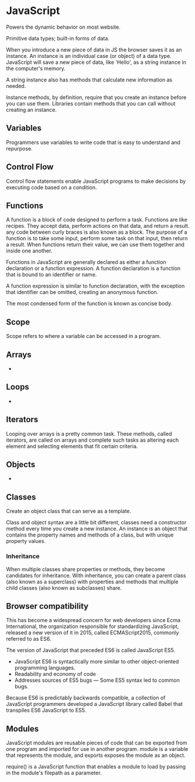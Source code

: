 # JavaScript

Powers the dynamic behavior on most website.

Primitive data types; built-in forms of data.

When you introduce a new piece of data in JS the browser saves it as an instance. An instance is an individual case (or object) of a data type. JavaScript will save a new piece of data, like 'Hello', as a string instance in the computer's memory.

A string instance also has methods that calculate new information as needed.

Instance methods, by definition, require that you create an instance before you can use them. Libraries contain methods that you can call without creating an instance.

## Variables
Programmers use variables to write code that is easy to understand and repurpose. 

## Control Flow
Control flow statements enable JavaScript programs to make decisions by executing code based on a condition. 

## Functions
A function is a block of code designed to perform a task. Functions are like recipes. They accept data, perform actions on that data, and return a result. any code between curly braces is also known as a block.  The purpose of a function is to take some input, perform some task on that input, then return a result. When functions return their value, we can use them together and inside one another. 

Functions in JavaScript are generally declared as either a function declaration or a function expression. A function declaration is a function that is bound to an identifier or name. 

A function expression is similar to function declaration, with the exception that identifier can be omitted, creating an anonymous function.

The most condensed form of the function is known as concise body.

## Scope
Scope refers to where a variable can be accessed in a program. 

## Arrays
-

## Loops
-

## Iterators
Looping over arrays is a pretty common task. These methods, called iterators, are called on arrays and complete such tasks as altering each element and selecting elements that fit certain criteria.

## Objects
-

## Classes
Create an object class that can serve as a template.

Class and object syntax are a little bit different, classes need a constructor method every time you create a new instance.
An instance is an object that contains the property names and methods of a class, but with unique property values. 

### Inheritance
When multiple classes share properties or methods, they become candidates for inheritance. With inheritance, you can create a parent class (also known as a superclass) with properties and methods that multiple child classes (also known as subclasses) share. 

## Browser compatibility
This has become a widespread concern for web developers since Ecma International, the organization responsible for standardizing JavaScript, released a new version of it in 2015, called ECMAScript2015, commonly referred to as ES6.

The version of JavaScript that preceded ES6 is called JavaScript ES5.   
* JavaScript ES6 is syntactically more similar to other object-oriented programming languages. 
* Readability and economy of code
* Addresses sources of ES5 bugs — Some ES5 syntax led to common bugs. 

Because ES6 is predictably backwards compatible, a collection of JavaScript programmers developed a JavaScript library called Babel that transpiles ES6 JavaScript to ES5. 

## Modules
JavaScript modules are reusable pieces of code that can be exported from one program and imported for use in another program. 
module is a variable that represents the module, and exports exposes the module as an object.

require() is a JavaScript function that enables a module to load by passing in the module's filepath as a parameter. 

